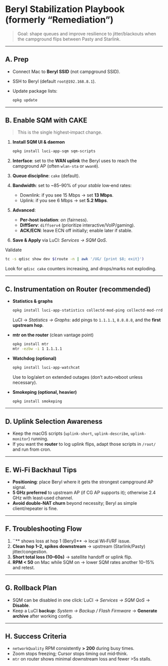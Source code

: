 # Beryl Stabilization Playbook (formerly “Remediation”)

> Goal: shape queues and improve resilience to jitter/blackouts when the campground flips between Pasty and Starlink.

---

## A. Prep

- Connect Mac to **Beryl SSID** (not campground SSID).
- SSH to Beryl (default `root@192.168.8.1`).
- Update package lists:

  ```bash
  opkg update
  ```

---

## B. Enable SQM with CAKE

> This is the single highest‑impact change.

1. **Install SQM UI & daemon**

   ```bash
   opkg install luci-app-sqm sqm-scripts
   ```

2. **Interface**: set to the **WAN uplink** the Beryl uses to reach the campground AP (often `wlan-sta` or `wwan0`).
3. **Queue discipline**: `cake` (default).
4. **Bandwidth**: set to \~85–90% of your *stable* low‑end rates:
   - Downlink: if you see 15 Mbps → set **13 Mbps**.
   - Uplink: if you see 6 Mbps → set **5.2 Mbps**.
5. **Advanced**:
   - **Per‑host isolation**: *on* (fairness).
   - **DiffServ**: `diffserv4` (prioritize interactive/VoIP/gaming).
   - **ACK/ECN**: leave ECN off initially; enable later if stable.
6. **Save & Apply** via LuCI: *Services → SQM QoS*.

Validate

```bash
tc -s qdisc show dev $(route -n | awk '/UG/ {print $8; exit}')
```

Look for `qdisc cake` counters increasing, and drops/marks not exploding.

---

## C. Instrumentation on Router (recommended)

- **Statistics & graphs**

  ```bash
  opkg install luci-app-statistics collectd-mod-ping collectd-mod-rrdtool
  ```

  LuCI → *Statistics → Graphs*: add pings to `1.1.1.1`, `8.8.8.8`, and the **first upstream hop**.

- **mtr on the router** (clean vantage point)

  ```bash
  opkg install mtr
  mtr -ezbw -i 1 1.1.1.1
  ```

- **Watchdog (optional)**

  ```bash
  opkg install luci-app-watchcat
  ```

  Use to log/alert on extended outages (don’t auto‑reboot unless necessary).

- **Smokeping (optional, heavier)**

  ```bash
  opkg install smokeping
  ```

---

## D. Uplink Selection Awareness

- Keep the macOS scripts (`uplink-short`, `uplink-describe`, `uplink-monitor`) running.
- If you want the **router** to log uplink flips, adapt those scripts in `/root/` and run from cron.

---

## E. Wi‑Fi Backhaul Tips

- **Positioning**: place Beryl where it gets the strongest campground AP signal.
- **5 GHz preferred** to upstream AP (if CG AP supports it); otherwise 2.4 GHz with least‑used channel.
- **Avoid double‑NAT churn** beyond necessity; Beryl as simple client/repeater is fine.

---

## F. Troubleshooting Flow

1. \`\`\*\* shows loss at hop 1 (Beryl)\*\* → local Wi‑Fi/RF issue.
2. **Clean hop 1–2, spikes downstream** → upstream (Starlink/Pasty) jitter/congestion.
3. **Short total loss (10–60s)** → satellite handoff or uplink flip.
4. **RPM < 50** on Mac while SQM on → lower SQM rates another 10–15% and retest.

---

## G. Rollback Plan

- SQM can be disabled in one click: LuCI → *Services → SQM QoS* → **Disable**.
- Keep a LuCI **backup**: *System → Backup / Flash Firmware* → **Generate archive** after working config.

---

## H. Success Criteria

- `networkQuality` RPM consistently **> 200** during busy times.
- Zoom stops freezing; Cursor stops timing out mid‑think.
- `mtr` on router shows minimal downstream loss and fewer >5s stalls.
